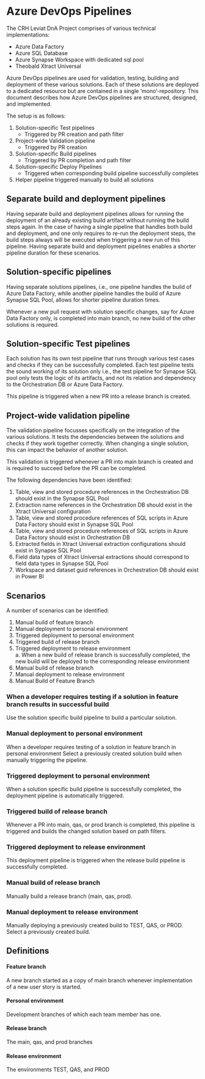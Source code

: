 # Azure DevOps Pipelines 

The CRH Leviat DnA Project comprises of various technical implementations: 

- Azure Data Factory 
- Azure SQL Database 
- Azure Synapse Workspace with dedicated sql pool 
- Theobald Xtract Universal 

Azure DevOps pipelines are used for validation, testing, building and deployment of these various solutions. Each of these solutions are deployed to a dedicated resource but are contained in a single ‘mono’-repository. This document describes how Azure DevOps pipelines are structured, designed, and implemented. 

The setup is as follows: 

1. Solution-specific Test pipelines 
    - Triggered by PR creation and path filter 
2. Project-wide Validation pipeline 
    - Triggered by PR creation 
3. Solution-specific Build pipelines 
    - Triggered by PR completion and path filter 
4. Solution-specific Deploy Pipelines 
    - Triggered when corresponding build pipeline successfully completes 
5. Helper pipeline triggered manually to build all solutions 

## Separate build and deployment pipelines 

Having separate build and deployment pipelines allows for running the deployment of an already existing build artifact without running the build steps again. In the case of having a single pipeline that handles both build and deployment, and one only requires to re-run the deployment steps, the build steps always will be executed when triggering a new run of this pipeline. Having separate build and deployment pipelines enables a shorter pipeline duration for these scenarios.   

## Solution-specific pipelines 

Having separate solutions pipelines, i.e., one pipeline handles the build of Azure Data Factory, while another pipeline handles the build of Azure Synapse SQL Pool, allows for shorter pipeline duration times.  

Whenever a new pull request with solution specific changes, say for Azure Data Factory only, is completed into main branch, no new build of the other solutions is required. 

## Solution-specific Test pipelines 

Each solution has its own test pipeline that runs through various test cases and checks if they can be successfully completed. Each test pipeline tests the sound working of its solution only i.e., the test pipeline for Synapse SQL pool only tests the logic of its artifacts, and not its relation and dependency to the Orchestration DB or Azure Data Factory.  

This pipeline is triggered when a new PR into a release branch is created.  

## Project-wide validation pipeline 

The validation pipeline focusses specifically on the integration of the various solutions. It tests the dependencies between the solutions and checks if they work together correctly. When changing a single solution, this can impact the behavior of another solution.  

This validation is triggered whenever a PR into main branch is created and is required to succeed before the PR can be completed.  

The following dependencies have been identified: 

1. Table, view and stored procedure references in the Orchestration DB should exist in the Synapse SQL Pool 
2. Extraction name references in the Orchestration DB should exist in the Xtract Universal configuration 
3. Table, view and stored procedure references of SQL scripts in Azure Data Factory should exist in Synapse SQL Pool 
4. Table, view and stored procedure references of SQL scripts in Azure Data Factory should exist in Orchestration DB 
5. Extracted fields in Xtract Universal extraction configurations should exist in Synapse SQL Pool 
6. Field data types of Xtract Universal extractions should correspond to field data types in Synapse SQL Pool 
7. Workspace and dataset guid references in Orchestration DB should exist in Power BI 

## Scenarios 

A number of scenarios can be identified: 
1. Manual build of feature branch 
2. Manual deployment to personal environment 
3. Triggered deployment to personal environment 
4. Triggered build of release branch 
5. Triggered deployment to release environment  
  a. When a new build of release branch is successfully completed, the new build will be deployed to the corresponding release environment 
6. Manual build of release branch 
7. Manual deployment to release environment 
8. Manual Build of Feature Branch 

### When a developer requires testing if a solution in feature branch results in successful build 

Use the solution specific build pipeline to build a particular solution. 

### Manual deployment to personal environment 

When a developer requires testing of a solution in feature branch in personal environment 
Select a previously created solution build when manually triggering the pipeline.  

### Triggered deployment to personal environment 

When a solution specific build pipeline is successfully completed, the deployment pipeline is automatically triggered.   

### Triggered build of release branch 

Whenever a PR into main, qas, or prod branch is completed, this pipeline is triggered and builds the changed solution based on path filters.  

### Triggered deployment to release environment 

This deployment pipeline is triggered when the release build pipeline is successfully completed. 

### Manual build of release branch 

Manually build a release branch (main, qas, prod). 

### Manual deployment to release environment 

Manually deploying a previously created build to TEST, QAS, or PROD. 
Select a previously created build. 

## Definitions 

#### Feature branch 

A new branch started as a copy of main branch whenever implementation of a new user story is started.  

#### Personal environment 

Development branches of which each team member has one. 

#### Release branch 

The main, qas, and prod branches 

#### Release environment 

The environments TEST, QAS, and PROD 
 